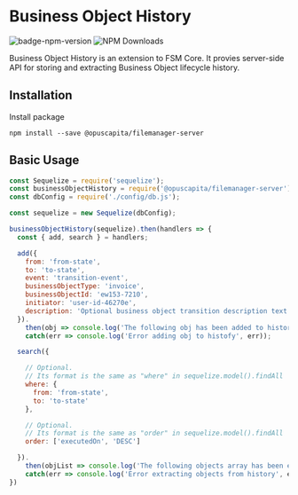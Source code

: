 # Business Object History

![badge-npm-version](https://img.shields.io/npm/v/@opuscapita/fsm-workflow-task-manager.svg)
![NPM Downloads](https://img.shields.io/npm/dm/@opuscapita/fsm-workflow-task-manager.svg)

Business Object History is an extension to FSM Core.  It provies server-side API for storing and extracting Business Object lifecycle history.

## Installation

Install package

```
npm install --save @opuscapita/filemanager-server
```

## Basic Usage

```javascript
const Sequelize = require('sequelize');
const businessObjectHistory = require('@opuscapita/filemanager-server');
const dbConfig = require('./config/db.js');

const sequelize = new Sequelize(dbConfig);

businessObjectHistory(sequelize).then(handlers => {
  const { add, search } = handlers;

  add({
    from: 'from-state',
    to: 'to-state',
    event: 'transition-event',
    businessObjectType: 'invoice',
    businessObjectId: 'ew153-7210',
    initiator: 'user-id-46270e',
    description: 'Optional business object transition description text'
  }).
    then(obj => console.log('The following obj has been added to history', obj)).
    catch(err => console.log('Error adding obj to histofy', err));

  search({

    // Optional.
    // Its format is the same as "where" in sequelize.model().findAll
    where: {
      from: 'from-state',
      to: 'to-state'
    },

    // Optional.
    // Its format is the same as "order" in sequelize.model().findAll
    order: ['executedOn', 'DESC']

  }).
    then(objList => console.log('The following objects array has been extracted from history', objList)).
    catch(err => console.log('Error extracting objects from history', err));
})
```

